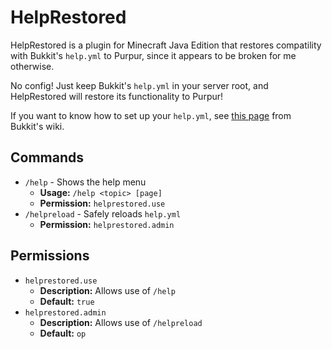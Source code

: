 # HelpRestored
HelpRestored is a plugin for Minecraft Java Edition that restores compatility with Bukkit's `help.yml` to Purpur, since it appears to be broken for me otherwise.

No config! Just keep Bukkit's `help.yml` in your server root, and HelpRestored will restore its functionality to Purpur!

If you want to know how to set up your `help.yml`, see [this page](https://bukkit.fandom.com/wiki/Help.yml) from Bukkit's wiki.

## Commands
- `/help` - Shows the help menu
  - **Usage:** `/help <topic> [page]`
  - **Permission:** `helprestored.use`
- `/helpreload` - Safely reloads `help.yml`
  - **Permission:** `helprestored.admin`

## Permissions

- `helprestored.use`
  - **Description:** Allows use of `/help`
  - **Default:** `true`
- `helprestored.admin`
  - **Description:** Allows use of `/helpreload`
  - **Default:** `op`